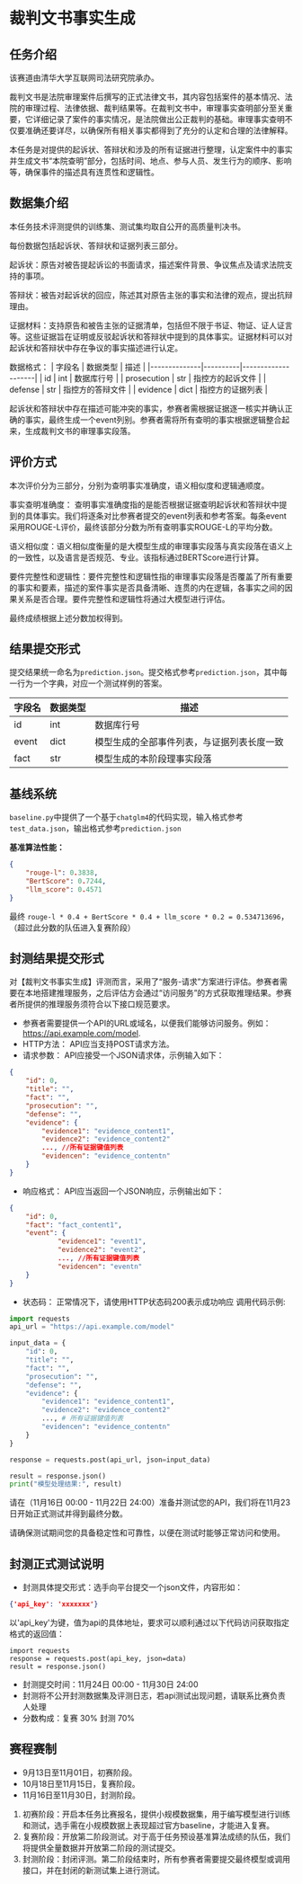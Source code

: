 # 裁判文书事实生成
## 任务介绍
该赛道由清华大学互联网司法研究院承办。

裁判文书是法院审理案件后撰写的正式法律文书，其内容包括案件的基本情况、法院的审理过程、法律依据、裁判结果等。在裁判文书中，审理事实查明部分至关重要，它详细记录了案件的事实情况，是法院做出公正裁判的基础。审理事实查明不仅要准确还要详尽，以确保所有相关事实都得到了充分的认定和合理的法律解释。

本任务是对提供的起诉状、答辩状和涉及的所有证据进行整理，认定案件中的事实并生成文书“本院查明”部分，包括时间、地点、参与人员、发生行为的顺序、影响等，确保事件的描述具有连贯性和逻辑性。

## 数据集介绍

本任务技术评测提供的训练集、测试集均取自公开的高质量判决书。

每份数据包括起诉状、答辩状和证据列表三部分。

起诉状：原告对被告提起诉讼的书面请求，描述案件背景、争议焦点及请求法院支持的事项。

答辩状：被告对起诉状的回应，陈述其对原告主张的事实和法律的观点，提出抗辩理由。

证据材料：支持原告和被告主张的证据清单，包括但不限于书证、物证、证人证言等。这些证据旨在证明或反驳起诉状和答辩状中提到的具体事实。证据材料可以对起诉状和答辩状中存在争议的事实描述进行认定。

数据格式：
| 字段名       | 数据类型 | 描述               |
|--------------|----------|--------------------|
| id           | int      | 数据库行号         |
| prosecution  | str      | 指控方的起诉文件   |
| defense      | str      | 指控方的答辩文件   |
| evidence     | dict     | 指控方的证据列表   |

起诉状和答辩状中存在描述可能冲突的事实，参赛者需根据证据逐一核实并确认正确的事实，最终生成一个event列别。参赛者需将所有查明的事实根据逻辑整合起来，生成裁判文书的审理事实段落。


## 评价方式

本次评价分为三部分，分别为查明事实准确度，语义相似度和逻辑通顺度。

事实查明准确度： 查明事实准确度指的是能否根据证据查明起诉状和答辩状中提到的具体事实。我们将逐条对比参赛者提交的event列表和参考答案。每条event采用ROUGE-L评价，最终该部分分数为所有查明事实ROUGE-L的平均分数。

语义相似度：语义相似度衡量的是大模型生成的审理事实段落与真实段落在语义上的一致性，以及语言是否规范、专业。该指标通过BERTScore进行计算。

要件完整性和逻辑性：要件完整性和逻辑性指的审理事实段落是否覆盖了所有重要的事实和要素，描述的案件事实是否具备清晰、连贯的内在逻辑，各事实之间的因果关系是否合理。要件完整性和逻辑性将通过大模型进行评估。

最终成绩根据上述分数加权得到。

## 结果提交形式
提交结果统一命名为`prediction.json`。提交格式参考`prediction.json`，其中每一行为一个字典，对应一个测试样例的答案。

| 字段名 | 数据类型 | 描述                                            |
|--------|----------|-------------------------------------------------|
| id     | int      | 数据库行号                                      |
| event  | dict     | 模型生成的全部事件列表，与证据列表长度一致       |
| fact   | str      | 模型生成的本阶段理事实段落                       |

## 基线系统
`baseline.py`中提供了一个基于`chatglm4`的代码实现，输入格式参考`test_data.json`，输出格式参考`prediction.json`

**基准算法性能：** 
```json
{
    "rouge-l": 0.3838,
    "BertScore": 0.7244,
    "llm_score": 0.4571
}
```
最终 `rouge-l * 0.4 + BertScore * 0.4 + llm_score * 0.2 = 0.534713696`，（超过此分数的队伍进入复赛阶段）

## 封测结果提交形式
对【裁判文书事实生成】评测而言，采用了“服务-请求”方案进行评估。参赛者需要在本地搭建推理服务，之后评估方会通过“访问服务”的方式获取推理结果。参赛者所提供的推理服务须符合以下接口规范要求。
- 参赛者需要提供一个API的URL或域名，以便我们能够访问服务。例如：https://api.example.com/model.
- HTTP方法： API应当支持POST请求方法。
- 请求参数： API应接受一个JSON请求体，示例输入如下：
```json
{
    "id": 0,
    "title": "",
    "fact": "",
    "prosecution": "",
    "defense": "",
    "evidence": {
        "evidence1": "evidence_content1",
        "evidence2": "evidence_content2"
        ..., //所有证据键值列表
        "evidencen": "evidence_contentn"
    }
}
```
- 响应格式： API应当返回一个JSON响应，示例输出如下：
```json
{
    "id": 0,
    "fact": "fact_content1", 
    "event": {
            "evidence1": "event1", 
            "evidence2": "event2",
            ..., //所有证据键值列表
            "evidencen": "eventn"
    }
}
```

- 状态码： 正常情况下，请使用HTTP状态码200表示成功响应
调用代码示例:
```python
import requests
api_url = "https://api.example.com/model"

input_data = {
    "id": 0,
    "title": "",
    "fact": "",
    "prosecution": "",
    "defense": "",
    "evidence": {
        "evidence1": "evidence_content1",
        "evidence2": "evidence_content2"
        ..., # 所有证据键值列表
        "evidencen": "evidence_contentn"
    }
}

response = requests.post(api_url, json=input_data)

result = response.json()
print("模型处理结果:", result)
```

请在（11月16日 00:00 - 11月22日 24:00）准备并测试您的API，我们将在11月23日开始正式测试并得到最终分数。

请确保测试期间您的具备稳定性和可靠性，以便在测试时能够正常访问和使用。

## 封测正式测试说明
- 封测具体提交形式：选手向平台提交一个json文件，内容形如：
```json
{'api_key': 'xxxxxxx'}
```
以'api_key'为键，值为api的具体地址，要求可以顺利通过以下代码访问获取指定格式的返回值：
```
import requests
response = requests.post(api_key, json=data)
result = response.json()
```
- 封测提交时间：11月24日 00:00 - 11月30日 24:00
- 封测将不公开封测数据集及评测日志，若api测试出现问题，请联系比赛负责人处理
- 分数构成：复赛 30% 封测 70%

## 赛程赛制
- 9月13日至11月01日，初赛阶段。
- 10月18日至11月15日，复赛阶段。
- 11月16日至11月30日，封测阶段。

1. 初赛阶段：开启本任务比赛报名，提供小规模数据集，用于编写模型进行训练和测试，选手需在小规模数据上表现超过官方baseline，才能进入复赛。
2. 复赛阶段：开放第二阶段测试。对于高于任务预设基准算法成绩的队伍，我们将提供全量数据并开放第二阶段的测试提交。
3. 封测阶段：封闭评测。第二阶段结束时，所有参赛者需要提交最终模型或调用接口，并在封闭的新测试集上进行测试。